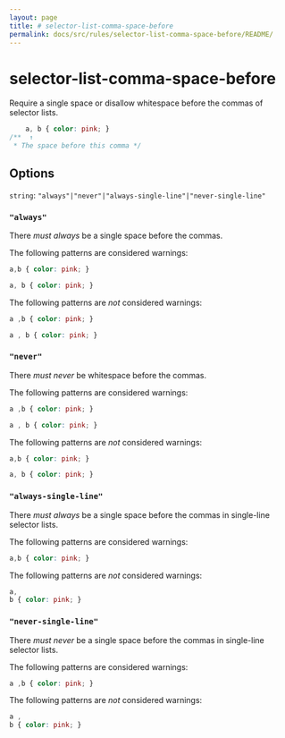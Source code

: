 ```yaml
---
layout: page
title: # selector-list-comma-space-before
permalink: docs/src/rules/selector-list-comma-space-before/README/
---
```


# selector-list-comma-space-before

Require a single space or disallow whitespace before the commas of selector lists.

```css
    a, b { color: pink; }
/**  ↑
 * The space before this comma */
```

## Options

`string`: `"always"|"never"|"always-single-line"|"never-single-line"`


### `"always"`

There *must always* be a single space before the commas.

The following patterns are considered warnings:

```css
a,b { color: pink; }
```

```css
a, b { color: pink; }
```

The following patterns are *not* considered warnings:

```css
a ,b { color: pink; }
```

```css
a , b { color: pink; }
```

### `"never"`

There *must never* be whitespace before the commas.

The following patterns are considered warnings:

```css
a ,b { color: pink; }
```

```css
a , b { color: pink; }
```

The following patterns are *not* considered warnings:

```css
a,b { color: pink; }
```

```css
a, b { color: pink; }
```

### `"always-single-line"`

There *must always* be a single space before the commas in single-line selector lists.

The following patterns are considered warnings:

```css
a,b { color: pink; }
```

The following patterns are *not* considered warnings:

```css
a,
b { color: pink; }
```

### `"never-single-line"`

There *must never* be a single space before the commas in single-line selector lists.

The following patterns are considered warnings:

```css
a ,b { color: pink; }
```

The following patterns are *not* considered warnings:

```css
a ,
b { color: pink; }
```

